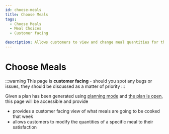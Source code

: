 ```yaml
---
id: choose-meals
title: Choose Meals
tags:
  - Choose Meals
  - Meal Choices
  - Customer facing

description: Allows customers to view and change meal quantities for the upcoming cook
---
```


# Choose Meals

:::warning
This page is **customer facing** - should you spot any bugs or issues, they should be discussed as a matter of priority
:::

Given a plan has been generated using [planning mode](./recipes.md#planning-mode) and [the plan is open](../Faq/is-the-plan-open-or-closed.md), this page will be accessible and provide

- provides a customer facing view of what meals are going to be cooked that week
- allows customers to modify the quantities of a specific meal to their satisfaction
